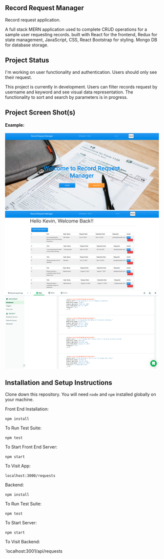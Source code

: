 ## Record Request Manager

Record request application.

A full stack MERN application used to complete CRUD operations for a sample user requesting records. built with React for the frontend, Redux for state management, JavaScript, CSS, React Bootstrap for styling. Mongo DB for database storage. 

## Project Status


I'm working on user functionality and authentication. Users should only see their request.

This project is currently in development. Users can filter records request by username and keyword and see visual data representation. The functionality to sort and search by parameters is in progress.

## Project Screen Shot(s)

#### Example:

![records](https://github.com/KevinKM3/records-request/blob/main/recordapp.png)
![request](https://github.com/KevinKM3/records-request/blob/main/recordapp1.png)
![request](https://github.com/KevinKM3/records-request/blob/main/mongo.png)




## Installation and Setup Instructions

Clone down this repository. You will need `node` and `npm` installed globally on your machine.

Front End Installation:

`npm install`

To Run Test Suite:

`npm test`

To Start Front End Server:

`npm start`

To Visit App:

`localhost:3000/requests`

Backend:

`npm install`

To Run Test Suite:

`npm test`

To Start Server:

`npm start`

To Visit Backend:

`localhost:3001/api/requests
